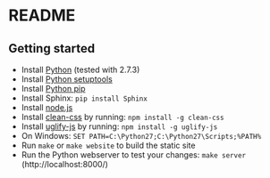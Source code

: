 README
======

Getting started
---------------

* Install [Python](http://www.python.org/) (tested with 2.7.3)
* Install [Python setuptools](http://pypi.python.org/pypi/setuptools#files)
* Install [Python pip](http://www.pip-installer.org/en/latest/installing.html#alternative-installation-procedures)
* Install Sphinx: `pip install Sphinx`
* Install [node.js](http://nodejs.org/download/)
* Install [clean-css](https://github.com/GoalSmashers/clean-css) by running: `npm install -g clean-css`
* Install [uglify-js](https://github.com/mishoo/UglifyJS2) by running: `npm install -g uglify-js`
* On Windows: `SET PATH=C:\Python27;C:\Python27\Scripts;%PATH%`
* Run `make` or `make website` to build the static site
* Run the Python webserver to test your changes: `make server`
  (http://localhost:8000/)
